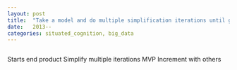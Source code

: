```yaml
---
layout: post
title:  "Take a model and do multiple simplification iterations until gets to mvp"
date:   2013--
categories: situated_cognition, big_data
---
```


![]()

Starts end product 
Simplify multiple iterations 
MVP 
Increment with others